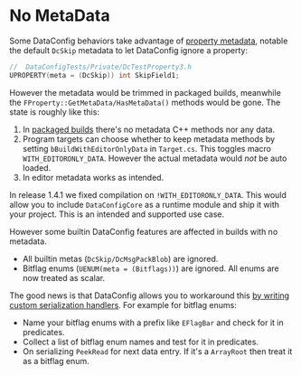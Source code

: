 # No MetaData

Some DataConfig behaviors take advantage of [property metadata][1], notable the default `DcSkip` metadata to let DataConfig ignore a property:

```c++
//  DataConfigTests/Private/DcTestProperty3.h
UPROPERTY(meta = (DcSkip)) int SkipField1;
```

However the metadata would be trimmed in packaged builds, meanwhile the `FProperty::GetMetaData/HasMetaData()` methods would be gone. The state is roughly like this:

1. In [packaged builds][2] there's no metadata C++ methods nor any data.
2. Program targets can choose whether to keep metadata methods by setting `bBuildWithEditorOnlyData` in `Target.cs`. This toggles macro `WITH_EDITORONLY_DATA`.
   However the actual metadata would *not* be auto loaded.
3. In editor metadata works as intended.

In release 1.4.1 we fixed compilation on `!WITH_EDITORONLY_DATA`. This would allow you to include `DataConfigCore` as a runtime module and ship it with your project. This is an intended and supported use case.

However some builtin DataConfig features are affected in builds with no metadata.

* All builtin metas (`DcSkip/DcMsgPackBlob`) are ignored.
* Bitflag enums (`UENUM(meta = (Bitflags))`) are ignored. All enums are now treated as scalar.

The good news is that DataConfig allows you to workaround this [by writing custom serialization handlers](../Programming/SerializerDeserializer.md). For example for bitflag enums:

* Name your bitflag enums with a prefix like `EFlagBar` and check for it in predicates.
* Collect a list of bitflag enum names and test for it in predicates.
* On serializing `PeekRead` for next data entry. If it's a `ArrayRoot` then treat it as a bitflag enum.


[1]:https://docs.unrealengine.com/en-US/metadata-specifiers-in-unreal-engine/
[2]:https://docs.unrealengine.com/en-US/packaging-unreal-engine-projects/
